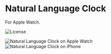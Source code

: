 # Natural Language Clock
  For Apple Watch.

![License](https://img.shields.io/dub/l/vibe-d.svg)

![Natural Language Clock on Apple Watch](https://raw.githubusercontent.com/chadkeck/Natural-Language-Clock/master/assets/watch.png)
![Natural Language Clock on iPhone](https://raw.githubusercontent.com/chadkeck/Natural-Language-Clock/master/assets/iPhone.png)

